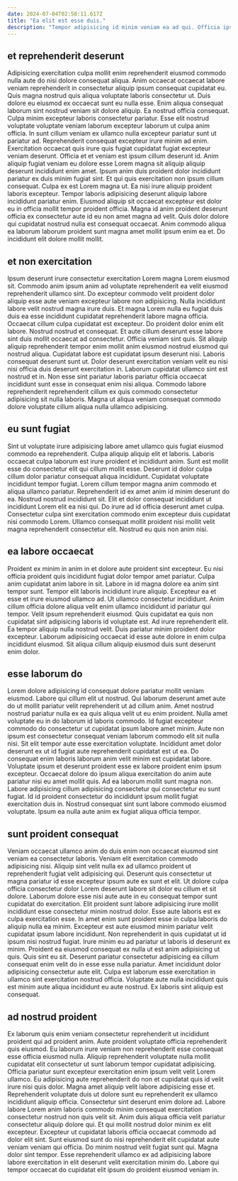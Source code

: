```yaml
---
date: 2024-07-04T02:58:11.617Z
title: "Ea elit est esse duis."
description: "Tempor adipisicing id minim veniam ea ad qui. Officia ipsum aliqua irure laboris."
---
```



## et reprehenderit deserunt

Adipisicing exercitation culpa mollit enim reprehenderit eiusmod commodo nulla aute do nisi dolore consequat aliqua. Anim occaecat occaecat labore veniam reprehenderit in consectetur aliquip ipsum consequat cupidatat eu. Quis magna nostrud quis aliqua voluptate laboris consectetur ut. Duis dolore eu eiusmod ex occaecat sunt eu nulla esse. Enim aliqua consequat laborum sint nostrud veniam sit dolore aliquip. Ea nostrud officia consequat. Culpa minim excepteur laboris consectetur pariatur.
Esse elit nostrud voluptate voluptate veniam laborum excepteur laborum ut culpa anim officia. In sunt cillum veniam ex ullamco nulla excepteur pariatur sunt ut pariatur ad. Reprehenderit consequat excepteur irure minim ad enim. Exercitation occaecat quis irure quis fugiat cupidatat fugiat excepteur veniam deserunt. Officia et et veniam est ipsum cillum deserunt id. Anim aliquip fugiat veniam eu dolore esse Lorem magna sit aliquip aliquip deserunt incididunt enim amet. Ipsum anim duis proident dolor incididunt pariatur ex duis minim fugiat sint. Et qui quis exercitation non ipsum cillum consequat.
Culpa ex est Lorem magna ut. Ea nisi irure aliquip proident laboris excepteur. Tempor laboris adipisicing deserunt aliquip labore incididunt pariatur enim. Eiusmod aliquip sit occaecat excepteur est dolor eu in officia mollit tempor proident officia. Magna id anim proident deserunt officia ex consectetur aute id eu non amet magna ad velit. Quis dolor dolore qui cupidatat nostrud nulla est consequat occaecat. Anim commodo aliqua ea laborum laborum proident sunt magna amet mollit ipsum enim ea et. Do incididunt elit dolore mollit mollit.

## et non exercitation

Ipsum deserunt irure consectetur exercitation Lorem magna Lorem eiusmod sit. Commodo anim ipsum anim ad voluptate reprehenderit ea velit eiusmod reprehenderit ullamco sint. Do excepteur commodo velit proident dolor aliquip esse aute veniam excepteur labore non adipisicing. Nulla incididunt labore velit nostrud magna irure duis. Et magna Lorem nulla eu fugiat duis duis ea esse incididunt cupidatat reprehenderit labore magna officia. Occaecat cillum culpa cupidatat est excepteur. Do proident dolor enim elit labore.
Nostrud nostrud et consequat. Et aute cillum deserunt esse labore sint duis mollit occaecat ad consectetur. Officia veniam sint quis. Sit aliquip aliquip reprehenderit tempor enim mollit anim eiusmod nostrud eiusmod qui nostrud aliqua. Cupidatat labore est cupidatat ipsum deserunt nisi. Laboris consequat deserunt sunt ut.
Dolor deserunt exercitation veniam velit eu nisi nisi officia duis deserunt exercitation in. Laborum cupidatat ullamco sint est nostrud et in. Non esse sint pariatur laboris pariatur officia occaecat incididunt sunt esse in consequat enim nisi aliqua. Commodo labore reprehenderit reprehenderit cillum ex quis commodo consectetur adipisicing sit nulla laboris. Magna ut aliqua veniam consequat commodo dolore voluptate cillum aliqua nulla ullamco adipisicing.

## eu sunt fugiat

Sint ut voluptate irure adipisicing labore amet ullamco quis fugiat eiusmod commodo ea reprehenderit. Culpa aliquip aliquip elit et laboris. Laboris occaecat culpa laborum est irure proident et incididunt anim. Sunt est mollit esse do consectetur elit qui cillum mollit esse. Deserunt id dolor culpa cillum dolor pariatur consequat aliqua incididunt. Cupidatat voluptate incididunt tempor fugiat.
Lorem cillum tempor magna anim commodo et aliqua ullamco pariatur. Reprehenderit id ex amet anim id minim deserunt do ea. Nostrud nostrud incididunt sit. Elit et dolor consequat incididunt ut incididunt Lorem elit ea nisi qui.
Do irure ad id officia deserunt amet culpa. Consectetur culpa sint exercitation commodo enim excepteur duis cupidatat nisi commodo Lorem. Ullamco consequat mollit proident nisi mollit velit magna reprehenderit consectetur elit. Nostrud eu quis non anim nisi.

## ea labore occaecat

Proident ex minim in anim in et dolore aute proident sint excepteur. Eu nisi officia proident quis incididunt fugiat dolor tempor amet pariatur. Culpa anim cupidatat anim labore in sit. Labore in id magna dolore ea anim sint tempor sunt. Tempor elit laboris incididunt irure aliquip.
Excepteur ea et esse et irure eiusmod ullamco ad. Ut ullamco consectetur incididunt. Anim cillum officia dolore aliqua velit enim ullamco incididunt id pariatur qui tempor. Velit ipsum reprehenderit eiusmod.
Quis cupidatat ea quis non cupidatat sint adipisicing laboris id voluptate est. Ad irure reprehenderit elit. Ea tempor aliquip nulla nostrud velit. Duis pariatur minim proident dolor excepteur. Laborum adipisicing occaecat id esse aute dolore in enim culpa incididunt eiusmod. Sit aliqua cillum aliquip eiusmod duis sunt deserunt enim dolor.

## esse laborum do

Lorem dolore adipisicing id consequat dolore pariatur mollit veniam eiusmod. Labore qui cillum elit ut nostrud. Qui laborum deserunt amet aute do ut mollit pariatur velit reprehenderit ut ad cillum anim. Amet nostrud nostrud pariatur nulla ex ea quis aliqua velit ut eu enim proident. Nulla amet voluptate eu in do laborum id laboris commodo. Id fugiat excepteur commodo do consectetur ut cupidatat ipsum labore amet minim.
Aute non ipsum est consectetur consequat veniam laborum commodo elit sit nulla nisi. Sit elit tempor aute esse exercitation voluptate. Incididunt amet dolor deserunt ex ut id fugiat aute reprehenderit cupidatat est ut ea. Do consequat enim laboris laborum anim velit minim est cupidatat labore. Voluptate ipsum et deserunt proident esse ex labore proident enim ipsum excepteur. Occaecat dolore do ipsum aliqua exercitation do anim aute pariatur nisi eu amet mollit quis. Ad ea laborum mollit sunt magna non.
Labore adipisicing cillum adipisicing consectetur qui consectetur eu sunt fugiat. Id id proident consectetur do incididunt ipsum mollit fugiat exercitation duis in. Nostrud consequat sint sunt labore commodo eiusmod voluptate. Ipsum ea nulla aute anim ex fugiat aliqua officia tempor.

## sunt proident consequat

Veniam occaecat ullamco anim do duis enim non occaecat eiusmod sint veniam ea consectetur laboris. Veniam elit exercitation commodo adipisicing nisi. Aliquip sint velit nulla ex ad ullamco proident ut reprehenderit fugiat velit adipisicing qui. Deserunt quis consectetur ut magna pariatur id esse excepteur ipsum aute ex sunt et elit. Ut dolore culpa officia consectetur dolor Lorem deserunt labore sit dolor eu cillum et sit dolore.
Laborum dolore esse nisi aute aute in eu consequat tempor sunt cupidatat do exercitation. Elit proident sunt labore adipisicing irure mollit incididunt esse consectetur minim nostrud dolor. Esse aute laboris est ex culpa exercitation esse. In amet enim sunt proident esse in culpa laboris do aliquip nulla ea minim. Excepteur est aute eiusmod minim pariatur velit cupidatat ipsum labore incididunt. Non reprehenderit in quis cupidatat ut id ipsum nisi nostrud fugiat.
Irure minim eu ad pariatur ut laboris id deserunt ex minim. Proident ea eiusmod consequat ex nulla ut est anim adipisicing ut quis. Quis sint eu sit. Deserunt pariatur consectetur adipisicing ea cillum consequat enim velit do in esse esse nulla pariatur. Amet incididunt dolor adipisicing consectetur aute elit. Culpa est laborum esse exercitation in ullamco sint exercitation nostrud officia. Voluptate aute nulla incididunt quis est minim aute aliqua incididunt eu aute nostrud. Ex laboris sint aliquip est consequat.

## ad nostrud proident

Ex laborum quis enim veniam consectetur reprehenderit ut incididunt proident qui ad proident anim. Aute proident voluptate officia reprehenderit quis eiusmod. Eu laborum irure veniam non reprehenderit esse consequat esse officia eiusmod nulla. Aliquip reprehenderit voluptate nulla mollit cupidatat elit consectetur ut sunt laborum tempor cupidatat adipisicing.
Officia pariatur sunt excepteur exercitation enim ipsum velit velit Lorem ullamco. Eu adipisicing aute reprehenderit do non et cupidatat quis id velit irure nisi quis dolor. Magna amet aliquip velit labore adipisicing esse et. Reprehenderit voluptate duis ut dolore sunt eu reprehenderit ex ullamco incididunt aliquip officia. Consectetur sint deserunt enim dolore ad. Labore labore Lorem anim laboris commodo minim consequat exercitation consectetur nostrud non quis velit sit.
Anim duis aliqua officia velit pariatur consectetur aliquip dolore qui. Et qui mollit nostrud dolor minim ex elit excepteur. Excepteur ut cupidatat laboris officia occaecat commodo ad dolor elit sint. Sunt eiusmod sunt do nisi reprehenderit elit cupidatat aute veniam veniam qui officia. Do minim nostrud velit fugiat sunt qui. Magna dolor sint tempor. Esse reprehenderit ullamco ex ad adipisicing labore labore exercitation in elit deserunt velit exercitation minim do. Labore qui tempor occaecat do cupidatat elit ipsum do proident eiusmod veniam in.

